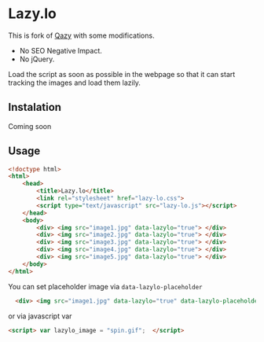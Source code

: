 # Lazy.lo

This is fork of [Qazy](https://github.com/qnimate/Qazy) with some modifications.

- No SEO Negative Impact.
- No jQuery.

Load the script as soon as possible in the webpage so that it can start tracking the images and load them lazily.

## Instalation

Coming soon

## Usage

```html
<!doctype html>
<html>
    <head>
        <title>Lazy.lo</title>
        <link rel="stylesheet" href="lazy-lo.css">
        <script type="text/javascript" src="lazy-lo.js"></script>
    </head>
    <body>
        <div> <img src="image1.jpg" data-lazylo="true"> </div>
        <div> <img src="image2.jpg" data-lazylo="true"> </div>
        <div> <img src="image3.jpg" data-lazylo="true"> </div>
        <div> <img src="image4.jpg" data-lazylo="true"> </div>
        <div> <img src="image5.jpg" data-lazylo="true"> </div>
    </body>
</html>
```

You can set placeholder image via `data-lazylo-placeholder`

```html
  <div> <img src="image1.jpg" data-lazylo="true" data-lazylo-placeholder="spin.gif"> </div>
```

or via javascript var

```html
<script> var lazylo_image = "spin.gif";  </script>
```
